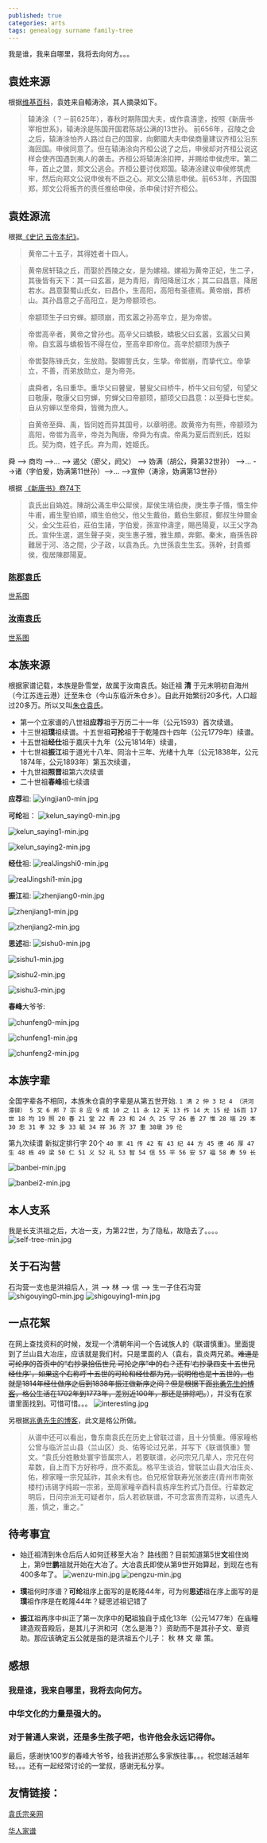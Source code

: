 ```yaml
---
published: true
categories: arts
tags: genealogy surname family-tree
---
```

我是谁，我来自哪里，我将去向何方。。。

## 袁姓来源
根据[维基百科](https://zh.wikipedia.org/wiki/%E8%BD%85%E5%AE%A3%E4%BB%B2)，袁姓来自轅涛涂，其人摘录如下。
>辕涛涂（？－前625年），春秋时期陈国大夫，或作袁濤塗，按照《新唐书·宰相世系》，辕涛涂是陈国开国君陈胡公满的13世孙。
前656年，召陵之会之后，辕涛涂怕齐人路过自己的国家，向鄭國大夫申侯商量建议齐桓公沿东海回国。申侯同意了。但在辕涛涂向齐桓公说了之后，申侯却对齐桓公说这样会使齐国遇到夷人的袭击。齐桓公将辕涛涂扣押，并赐给申侯虎牢。第二年，首止之盟，郑文公逃会。齐桓公要讨伐郑国。辕涛涂建议申侯修筑虎牢，然后向郑文公说申侯有不臣之心。郑文公猜忌申侯。前653年，齐国围郑，郑文公将叛齐的责任推给申侯，杀申侯讨好齐桓公。


## 袁姓源流
根据[《史记 五帝本纪》](http://www.guoxue.com/book/shiji/0001.htm)。
>黄帝二十五子，其得姓者十四人。

>黄帝居轩辕之丘，而娶於西陵之女，是为嫘祖。嫘祖为黄帝正妃，生二子，其後皆有天下：其一曰玄嚣，是为青阳，青阳降居江水；其二曰昌意，降居若水。昌意娶蜀山氏女，曰昌仆，生高阳，高阳有圣德焉。黄帝崩，葬桥山。其孙昌意之子高阳立，是为帝颛顼也。

>帝颛顼生子曰穷蝉。颛顼崩，而玄嚣之孙高辛立，是为帝喾。

>帝喾高辛者，黄帝之曾孙也。高辛父曰蟜极，蟜极父曰玄嚣，玄嚣父曰黄帝。自玄嚣与蟜极皆不得在位，至高辛即帝位。高辛於颛顼为族子

>帝喾娶陈锋氏女，生放勋。娶娵訾氏女，生挚。帝喾崩，而挚代立。帝挚立，不善，而弟放勋立，是为帝尧。

>虞舜者，名曰重华。重华父曰瞽叟，瞽叟父曰桥牛，桥牛父曰句望，句望父曰敬康，敬康父曰穷蝉，穷蝉父曰帝颛顼，颛顼父曰昌意：以至舜七世矣。自从穷蝉以至帝舜，皆微为庶人。

>自黄帝至舜、禹，皆同姓而异其国号，以章明德。故黄帝为有熊，帝颛顼为高阳，帝喾为高辛，帝尧为陶唐，帝舜为有虞。帝禹为夏后而别氏，姓姒氏。契为商，姓子氏。弃为周，姓姬氏。

舜 --> 商均 -->... --> 遏父（瘀父，阏父） --> 妫满（胡公，舜第32世孙） -->... -->诸（字伯爰，妫满第11世孙）-->... -->宣仲（涛涂，妫满第13世孙）

根据 [《新唐书》卷74下](https://zh.wikisource.org/zh/%E6%96%B0%E5%94%90%E6%9B%B8/%E5%8D%B7074%E4%B8%8B)
>袁氏出自媯姓。陳胡公滿生申公犀侯，犀侯生靖伯庚，庚生季子惽，惽生仲牛甫，甫生聖伯順，順生伯他父，他父生戴伯，戴伯生鄭叔，鄭叔生仲爾金父，金父生莊伯，莊伯生諸，字伯爰，孫宣仲濤塗，賜邑陽夏，以王父字為氏。宣仲生選，選生聲子突，突生惠子雅，雅生頗，奔鄭。秦末，裔孫告辟難居于河、洛之間，少子政，以袁為氏。九世孫袁生生玄。孫幹，封貴鄉侯，復居陳郡陽夏。

### [陈郡袁氏](https://zh.wikipedia.org/wiki/%E9%99%88%E9%83%A1%E8%A2%81%E6%B0%8F)

[世系图](https://zh.wikipedia.org/wiki/%E9%99%88%E9%83%A1%E8%A2%81%E6%B0%8F%E4%B8%96%E7%B3%BB%E5%9B%BE)

### [汝南袁氏](https://zh.wikipedia.org/wiki/%E6%B1%9D%E5%8D%97%E8%A2%81%E6%B0%8F)

[世系图](https://zh.wikipedia.org/wiki/%E6%B1%9D%E5%8D%97%E8%A2%81%E6%B0%8F%E4%B8%96%E7%B3%BB%E5%9B%BE)

## 本族来源
根据家谱记载，本族是卧雪堂，故属于汝南袁氏。始迁祖 **清** 于元末明初自海州（今江苏连云港）迁至朱仓（今山东临沂朱仓乡）。自此开始繁衍20多代，人口超过20多万。所以又叫[朱仓袁氏](https://baike.baidu.com/item/%E6%9C%B1%E4%BB%93%E8%A2%81%E6%B0%8F)。

* 第一个立家谱的八世祖**应荐**祖于万历二十一年（公元1593）首次续谱。
* 十三世祖**璞**祖续谱。十五世祖**可抡**祖于于乾隆四十四年（公元1779年）续谱。
* 十五世祖**经仕**祖于嘉庆十九年（公元1814年）续谱，
* 十七世祖**振江**祖于道光十八年、同治十三年、光绪十九年（公元1838年，公元1874年，公元1893年）第五次续谱，
* 十九世祖**照晋**祖第六次续谱
* 二十世祖**春峰**祖七续谱


**应荐**祖:
![yingjian0-min.jpg]({{site.baseurl}}/images/yingjian0-min.jpg)


**可纶**祖：
![kelun_saying0-min.jpg]({{site.baseurl}}/images/kelun_saying0-min.jpg)

![kelun_saying1-min.jpg]({{site.baseurl}}/images/kelun_saying1-min.jpg)

![kelun_saying2-min.jpg]({{site.baseurl}}/images/kelun_saying2-min.jpg)


**经仕**祖:
![realJingshi0-min.jpg]({{site.baseurl}}/images/realJingshi0-min.jpg)

![realJingshi1-min.jpg]({{site.baseurl}}/images/realJingshi1-min.jpg)


**振江**祖:
![zhenjiang0-min.jpg]({{site.baseurl}}/images/zhenjiang0-min.jpg)

![zhenjiang1-min.jpg]({{site.baseurl}}/images/zhenjiang1-min.jpg)

![zhenjiang2-min.jpg]({{site.baseurl}}/images/zhenjiang2-min.jpg)


**思述**祖:
![sishu0-min.jpg]({{site.baseurl}}/images/sishu0-min.jpg)

![sishu1-min.jpg]({{site.baseurl}}/images/sishu1-min.jpg)

![sishu2-min.jpg]({{site.baseurl}}/images/sishu2-min.jpg)

![sishu3-min.jpg]({{site.baseurl}}/images/sishu3-min.jpg)


**春峰**大爷爷:

![chunfeng0-min.jpg]({{site.baseurl}}/images/chunfeng0-min.jpg)

![chunfeng1-min.jpg]({{site.baseurl}}/images/chunfeng1-min.jpg)

![chunfeng2-min.jpg]({{site.baseurl}}/images/chunfeng2-min.jpg)



## 本族字辈
全国字辈各不相同，本族朱仓袁的字辈是从第五世开始.
```1 清 2 仲 3 玘 4 （洪河潭铎） 5 文 6 邦 7 宗 8 应 9 成 10 之 11 永 12 天 13 作 14 大 15 经 16百 17 世 18 均 19 照 20 春 21 堂 22 青 23 和 24 久 25 守 26 善 27 惟 28 端 29 本 30 忠 31 孝 32 多 33 毓 34 祥 36 齐 37 重 38墩 39 伦```

第九次续谱 新拟定排行字 20个
```40 家 41 传 42 有 43 纪 44 方 45 德 46 厚 47 生 48 栋 49 梁 50 仁 51 义 52 礼 53 智 54 信 55 平 56 安 57 福 58 寿 59 长```

![banbei-min.jpg]({{site.baseurl}}/images/banbei-min.jpg)

![banbei2-min.jpg]({{site.baseurl}}/images/banbei2-min.jpg)

 
## 本人支系

我是长支洪祖之后，大冶一支，为第22世，为了隐私，故隐去了。。。。
![self-tree-min.jpg]({{site.baseurl}}/images/self-tree-min.jpg)

## 关于石沟营

石沟营一支也是洪祖后人，洪 --> 林 --> 信 --> 生一子住石沟营
![shigouying0-min.jpg]({{site.baseurl}}/images/shigouying0-min.jpg)
![shigouying1-min.jpg]({{site.baseurl}}/images/shigouying1-min.jpg)


## 一点花絮

在网上查找资料的时候，发现一个清朝年间一个告诫族人的《联谱慎重》。里面提到了兰山县大冶庄，应该就是我们村。只是里面的人（袁右，袁炎两兄弟。~~难道是 可纶序的首页中的“右抄录拾伍世兄 可抡之序”中的右？还有'右抄录四支十五世兄经仕序'，如果这个右称呼十五世的可纶和经仕都为兄，说明他也是十五世的，也就是1814年经仕做序之后到1838年振江做新序之间？但是根据下面[兆勇先生的博客](http://blog.sina.com.cn/s/blog_63b4b0fe0101gfiz.html)，格公生活在1702年到1773年，差别近100年，那还是排除吧。~~），并没有在家谱里面找到。可惜可惜。。。
![interesting.jpg]({{site.baseurl}}/images/interesting.jpg)

另根据[兆勇先生的博客](http://blog.sina.com.cn/s/blog_63b4b0fe0101gfiz.html)，此文是格公所做。
>从谱中还可以看出，鲁东南袁氏在历史上曾联过谱，且十分慎重。傅家疃格公曾与临沂兰山县（兰山区）炎、佑等论过兄弟，并写下《联谱慎重》警文。“袁氏分姓散处寰宇皆属宗人，若要联谱，必问宗兄几辈人，宗兄在何辈数，自上而下方好称呼，庶不紊乱。格平生谈泊，曾联兰山县大冶庄炎、佑，穆家疃一宗兄延祚，其余未有也。伯兄枢曾联寿光张娄庄(青州市南张楼村)讳锡字纯嘏一宗弟，至周家疃辛酉科袁栋庠生矜式乃吾侄。行辈数定明后，日问宗派无可疑者尔，后人若欲联谱，不可念富贵而混称，以遗先人羞，慎之，重之。”

## 待考事宜

* 始迁祖清到朱仓后后人如何迁移至大冶？ 路线图？目前知道第5世**文**祖住岗上，第9世**鹏**祖就开始在大冶了。大冶袁氏即使从第9世开始算起，到现在也有400多年了。
![wenzu-min.jpg]({{site.baseurl}}/images/wenzu-min.jpg)
![pengzu-min.jpg]({{site.baseurl}}/images/pengzu-min.jpg)

* **璞**祖何时序谱？**可纶**祖序上面写的是乾隆44年，可为何**思述**祖在序上面写的是**璞**祖作序是在乾隆44年？疑思述祖记错了

* **振江**祖再序中纠正了第一次序中的**玘**祖独自于成化13年（公元1477年）在庙疃建造观音殿后，是其儿子洪和河（怎么是海？）资助而不是其孙子文、章资助。那应该确定五公就是指的是洪祖五个儿子： 秋 林 文 章 策。

## 感想

### 我是谁，我来自哪里，我将去向何方。
### 中华文化的力量是强大的。
### 对于普通人来说，还是多生孩子吧，也许他会永远记得你。

最后，感谢快100岁的春峰大爷爷，给我讲述那么多家族往事。。。祝您越活越年轻。。。还有一起经常讨论的一堂叔，感谢无私分享。

## 友情链接：

[袁氏宗亲网](http://www.yuanszq.com/)

[华人家谱](http://jp.library.sh.cn/jp/home/index)
